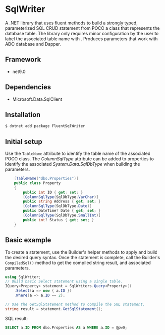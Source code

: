 ﻿# SqlWriter
A .NET library that uses fluent methods to build a strongly typed, parameterized SQL CRUD statement from POCO a class that represents the database table.  The library only requires minor configuration by the user to label the associated table name with .  Produces parameters that work with ADO database and Dapper.

## Framework
- net9.0

## Dependencies
- Microsoft.Data.SqlClient

## Installation
```sh
$ dotnet add package FluentSqlWriter
```

## Initial setup
Use the `TableName` attribute to identify the table name of the associated POCO class.  The *ColumnSqlType* attribute can be added to properties to identify the associated *System.Data.SqlDbType* when building the parameters.
```cs
    [TableName("dbo.Properties")]
    public class Property
    {
        public int ID { get; set; }
        [ColumnSqlType(SqlDbType.VarChar)]
        public string Address { get; set; }
        [ColumnSqlType(SqlDbType.Date)]
        public DateTime? Date { get; set; }
        [ColumnSqlType(SqlDbType.SmallInt)]
        public int? Status { get; set; }
    }
```

## Basic example
To create a statement, use the Builder's helper methods to apply and build the desired query syntax.  Once the statement is complete, call the Builder's `CompiledSql()` method to get the compiled string result, and associated parameters.
```cs
using SqlWriter;
// Build basic Select statement using a single table.
IQuery<Property> statement = SqlWriters.Query<Property>()
    .Select(a => new { a.ID })
    .Where(a => a.ID == 2);

// Use the GetSqlStatement method to compile the SQL statement.
string result = statement.GetSqlStatement();
```
SQL result:
```sql
SELECT a.ID FROM dbo.Properties AS a WHERE a.ID = @pw0;
```
